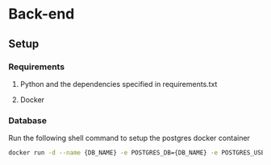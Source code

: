 # Back-end

## Setup

### Requirements

1) Python and the dependencies specified in requirements.txt

2) Docker 


### Database

Run the following shell command to setup the postgres docker container

```bash
docker run -d --name {DB_NAME} -e POSTGRES_DB={DB_NAME} -e POSTGRES_USER={DB_USER} -e POSTGRES_PASSWORD={DB_PASSWORD} -p 5432:5432 postgres:15
```